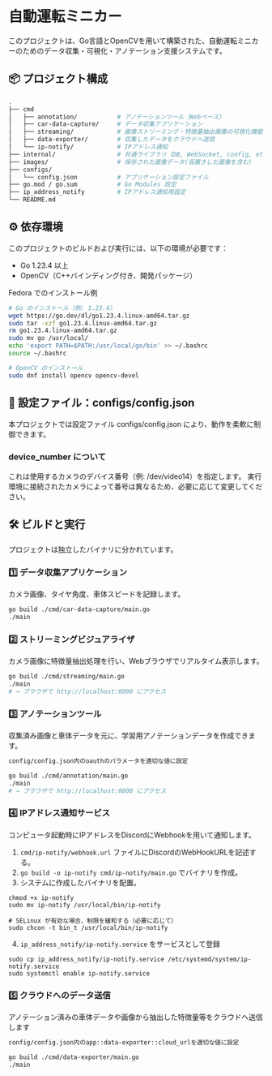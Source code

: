# 自動運転ミニカー

このプロジェクトは、Go言語とOpenCVを用いて構築された、自動運転ミニカーのためのデータ収集・可視化・アノテーション支援システムです。

## 📦 プロジェクト構成

```bash
.
├── cmd
│   ├── annotation/           # アノテーションツール（Webベース）
│   ├── car-data-capture/     # データ収集アプリケーション
│   ├── streaming/            # 画像ストリーミング・特徴量抽出画像の可視化機能
│   ├── data-exporter/        # 収集したデータをクラウドへ送信
│   └── ip-notify/            # IPアドレス通知
├── internal/                 # 共通ライブラリ（DB, WebSocket, config, etc）
├── images/                   # 保存された画像データ(仮置きした画像を含む)
├── configs/
│   └── config.json           # アプリケーション設定ファイル
├── go.mod / go.sum           # Go Modules 設定
├── ip_address_notify         # IPアドレス通知用設定
└── README.md
```

## ⚙️ 依存環境

このプロジェクトのビルドおよび実行には、以下の環境が必要です：
* Go 1.23.4 以上
* OpenCV（C++バインディング付き、開発パッケージ）

Fedora でのインストール例
```bash
# Go のインストール（例: 1.23.4）
wget https://go.dev/dl/go1.23.4.linux-amd64.tar.gz
sudo tar -xzf go1.23.4.linux-amd64.tar.gz
rm go1.23.4.linux-amd64.tar.gz
sudo mv go /usr/local/
echo 'export PATH=$PATH:/usr/local/go/bin' >> ~/.bashrc
source ~/.bashrc

# OpenCV のインストール
sudo dnf install opencv opencv-devel
```

## 🔧 設定ファイル：configs/config.json
本プロジェクトでは設定ファイル configs/config.json により、動作を柔軟に制御できます。

### device_number について
これは使用するカメラのデバイス番号（例: /dev/video14）を指定します。
実行環境に接続されたカメラによって番号は異なるため、必要に応じて変更してください。

## 🛠️ ビルドと実行
プロジェクトは独立したバイナリに分かれています。

### 1️⃣ データ収集アプリケーション
カメラ画像、タイヤ角度、車体スピードを記録します。

```bash
go build ./cmd/car-data-capture/main.go
./main
```

### 2️⃣ ストリーミングビジュアライザ
カメラ画像に特徴量抽出処理を行い、Webブラウザでリアルタイム表示します。

```bash
go build ./cmd/streaming/main.go
./main
# → ブラウザで http://localhost:8000 にアクセス
```

### 3️⃣ アノテーションツール
収集済み画像と車体データを元に、学習用アノテーションデータを作成できます。

```bash
config/config.json内のoauthのパラメータを適切な値に設定

go build ./cmd/annotation/main.go
./main
# → ブラウザで http://localhost:8000 にアクセス
```

### 4️⃣ IPアドレス通知サービス
コンピュータ起動時にIPアドレスをDiscordにWebhookを用いて通知します。

1. `cmd/ip-notify/webhook.url` ファイルにDiscordのWebHookURLを記述する。
2. `go build -o ip-notify cmd/ip-notify/main.go` でバイナリを作成。
3. システムに作成したバイナリを配置。
```
chmod +x ip-notify
sudo mv ip-notify /usr/local/bin/ip-notify

# SELinux が有効な場合、制限を緩和する（必要に応じて）
sudo chcon -t bin_t /usr/local/bin/ip-notify
```
4. `ip_address_notify/ip-notify.service` をサービスとして登録
```
sudo cp ip_address_notify/ip-notify.service /etc/systemd/system/ip-notify.service
sudo systemctl enable ip-notify.service
```

### 5️⃣ クラウドへのデータ送信
アノテーション済みの車体データや画像から抽出した特徴量等をクラウドへ送信します

```bash
config/config.json内のapp::data-exporter::cloud_urlを適切な値に設定

go build ./cmd/data-exporter/main.go
./main
```

